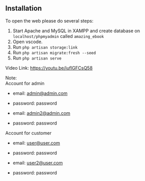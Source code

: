 ## Installation

To open the web please do several steps:
1. Start Apache and MySQL in XAMPP and create database on ```localhost/phpmyadmin``` called ```amazing_ebook```
2. Open vscode.
3. Run ```php artisan storage:link```
4. Run ```php artisan migrate:fresh --seed```
5. Run ```php artisan serve```

Video Link:
https://youtu.be/iuflGFCsQ58

Note:<br>
Account for admin
- email: admin@admin.com
- password: password

- email: admin2@admin.com
- password: password

Account for customer
- email: user@user.com
- password: password

- email: user2@user.com
- password: password
